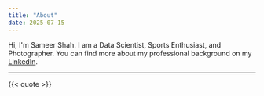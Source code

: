```yaml
---
title: "About"
date: 2025-07-15
---
```


Hi, I'm Sameer Shah. I am a Data Scientist, Sports Enthusiast, and Photographer. You can find more about my professional background on my [LinkedIn](https://www.linkedin.com/in/sameershah141/).

---

{{< quote >}}

<!-- Add more about yourself here -->
